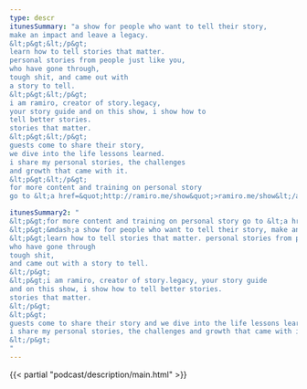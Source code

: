 ```yaml
---
type: descr
itunesSummary: "a show for people who want to tell their story,
make an impact and leave a legacy.
&lt;p&gt;&lt;/p&gt;
learn how to tell stories that matter.
personal stories from people just like you,
who have gone through,
tough shit, and came out with
a story to tell.
&lt;p&gt;&lt;/p&gt;
i am ramiro, creator of story.legacy,
your story guide and on this show, i show how to
tell better stories.
stories that matter.
&lt;p&gt;&lt;/p&gt;
guests come to share their story,
we dive into the life lessons learned.
i share my personal stories, the challenges
and growth that came with it.
&lt;p&gt;&lt;/p&gt;
for more content and training on personal story
go to &lt;a href=&quot;http://ramiro.me/show&quot;>ramiro.me/show&lt;/a&gt;"

itunesSummary2: "
&lt;p&gt;for more content and training on personal story go to &lt;a href=&quot;http://ramiro.me/show&quot;&gt;ramiro.me/show&lt;/a&gt;&lt;/p&gt;
&lt;p&gt;&mdash;a show for people who want to tell their story, make an impact and leave a legacy.&lt;/p&gt;
&lt;p&gt;learn how to tell stories that matter. personal stories from people just like you,
who have gone through
tough shit,
and came out with a story to tell.
&lt;/p&gt;
&lt;p&gt;i am ramiro, creator of story.legacy, your story guide
and on this show, i show how to tell better stories.
stories that matter.
&lt;/p&gt;
&lt;p&gt;
guests come to share their story and we dive into the life lessons learned from those personal experiences.
i share my personal stories, the challenges and growth that came with it.
&lt;/p&gt;
"
---
```

{{< partial "podcast/description/main.html" >}}
